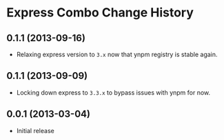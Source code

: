 Express Combo Change History
============================

0.1.1 (2013-09-16)
------------------

* Relaxing express version to `3.x` now that ynpm registry is stable again.

0.1.1 (2013-09-09)
------------------

* Locking down express to `3.3.x` to bypass issues with ynpm for now.

0.0.1 (2013-03-04)
------------------

* Initial release